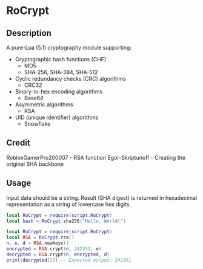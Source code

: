 # RoCrypt

## Description
A pure-Lua (5.1) cryptography module supporting:
- Cryptographic hash functions (CHF)
  - MD5
  - SHA-256, SHA-384, SHA-512
- Cyclic redundancy checks (CRC) algorithms
  - CRC32
- Binary-to-hex encoding algorithms
  - Base64
- Asymmetric algorithms
  - RSA
- UID (unique identifier) algorithms
  - Snowflake

## Credit
RobloxGamerPro200007 - RSA function
Egor-Skriptunoff - Creating the original SHA backbone

## Usage
Input data should be a string. Result (SHA digest) is returned in hexadecimal representation as a string of lowercase hex digits.


```lua
local RoCrypt = require(script.RoCrypt)
local hash = RoCrypt.sha256("Hello, World!")
```

```lua
local RoCrypt = require(script.RoCrypt)
local RSA = RoCrypt.rsa()
n, e, d = RSA.newKeys()
encrypted = RSA.crypt(n, 242351, e)
decrypted = RSA.crypt(n, encrypted, d)
print(decrypted[1]) -- Expected output: 242351
```
